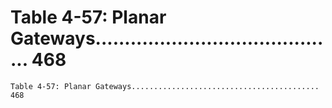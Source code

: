 # Table 4-57: Planar Gateways.......................................... 468

```
Table 4-57: Planar Gateways.......................................... 468
```
